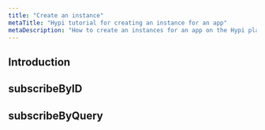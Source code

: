 ```yaml
---
title: "Create an instance"
metaTitle: "Hypi tutorial for creating an instance for an app"
metaDescription: "How to create an instances for an app on the Hypi platform"
---
```


## Introduction

## subscribeByID

## subscribeByQuery
